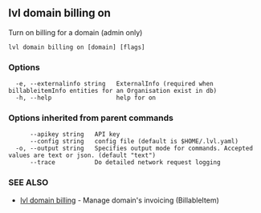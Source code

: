 ## lvl domain billing on

Turn on billing for a domain (admin only)

```
lvl domain billing on [domain] [flags]
```

### Options

```
  -e, --externalinfo string   ExternalInfo (required when billableitemInfo entities for an Organisation exist in db)
  -h, --help                  help for on
```

### Options inherited from parent commands

```
      --apikey string   API key
      --config string   config file (default is $HOME/.lvl.yaml)
  -o, --output string   Specifies output mode for commands. Accepted values are text or json. (default "text")
      --trace           Do detailed network request logging
```

### SEE ALSO

* [lvl domain billing](lvl_domain_billing.md)	 - Manage domain's invoicing (BillableItem)

